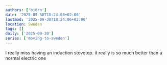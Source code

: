 ```yaml
---
authors: ['björn']
date: '2025-09-30T18:24:06+02:00'
lastmod: '2025-09-30T18:24:06+02:00'
location: Sweden
tags: []
daily: ['2025-09-30']
series: ['moving-to-sweden']
---
```

I really miss having an induction stovetop. it really is so much better than a normal electric one
